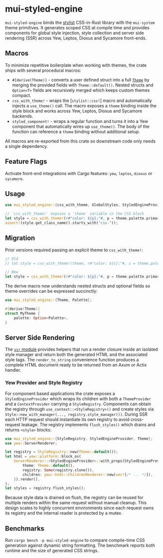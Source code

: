 # mui-styled-engine

`mui-styled-engine` binds the [stylist] CSS-in-Rust library with the
`mui-system` theme primitives. It generates scoped CSS at compile time and
provides components for global style injection, style collection and server
side rendering (SSR) across Yew, Leptos, Dioxus and Sycamore front-ends.

## Macros

To minimize repetitive boilerplate when working with themes, the crate ships
with several procedural macros:

* `#[derive(Theme)]` - converts a user defined struct into a full
  [`Theme`](https://docs.../rustic-ui-styled-engine/latest/mui_styled_engine/struct.Theme.html)
  by merging the provided fields with `Theme::default()`. Nested structs and
  `Option<T>` fields are recursively merged which keeps custom themes compact.
* `css_with_theme!` - wraps the [`stylist::css!`] macro and automatically
  injects a `use_theme()` call. The macro exposes a `theme` binding inside the
  style block and works across Yew, Leptos, Dioxus and Sycamore backends.
* `styled_component!` - wraps a regular function and turns it into a Yew
  component that automatically wires up `use_theme()`. The body of the function
  can reference a `theme` binding without additional setup.

All macros are re-exported from this crate so downstream code only needs a
single dependency.

## Feature Flags

Activate front-end integrations with Cargo features: `yew`, `leptos`, `dioxus`
or `sycamore`.

## Usage

```rust
use mui_styled_engine::{css_with_theme, GlobalStyles, StyledEngineProvider};

// `css_with_theme!` exposes a `theme` variable in the CSS block
let style = css_with_theme!(r#"color: ${p};"#, p = theme.palette.primary.clone());
assert!(style.get_class_name().starts_with("css-"));
```

## Migration

Prior versions required passing an explicit theme to `css_with_theme!`:

```rust
// Old
// let style = css_with_theme!(theme, r#"color: ${c};"#, c = theme.palette.primary.clone());

// New
let style = css_with_theme!(r#"color: ${p};"#, p = theme.palette.primary.clone());
```

The derive macro now understands nested structs and optional fields so theme
overrides can be expressed succinctly:

```rust
use mui_styled_engine::{Theme, Palette};

#[derive(Theme)]
struct MyTheme {
    palette: Option<Palette>,
}
```

## Server Side Rendering

The [`ssr` module](https://docs.../rustic-ui-styled-engine/latest/mui_styled_engine/ssr/index.html)
provides helpers that run a render closure inside an isolated style manager and
return both the generated HTML and the associated style tags. The
`render_to_string` convenience function produces a complete HTML document ready
to be returned from an Axum or Actix handler.

### Yew Provider and Style Registry

For component based applications the crate exposes a `StyledEngineProvider`
which wraps its children with both a `ThemeProvider` and a `ContextProvider`
carrying a `StyleRegistry`. Components can obtain the registry through
`use_context::<StyleRegistry>()` and create styles via
`Style::new_with_manager(..., registry.style_manager())`.  During SSR each HTTP
request should instantiate its own registry to avoid cross-request leakage.  The
registry implements `flush_styles()` which drains and returns `<style>` blocks:

```rust
use mui_styled_engine::{StyleRegistry, StyledEngineProvider, Theme};
use yew::ServerRenderer;

let registry = StyleRegistry::new(Theme::default());
let html = yew::platform::block_on(
    ServerRenderer::<StyledEngineProvider>::with_props(StyledEngineProviderProps {
        theme: Theme::default(),
        registry: Some(registry.clone()),
        children: yew::html::ChildrenRenderer::new(vec![/* ... */]),
    }).render(),
);
let styles = registry.flush_styles();
```

Because style data is drained on flush, the registry can be reused for multiple
renders within the same request without manual cleanup. This design scales to
highly concurrent environments since each request owns its registry and the
internal reader is protected by a mutex.

## Benchmarks

Run `cargo bench -p mui-styled-engine` to compare compile-time CSS generation
against dynamic string formatting. The benchmark reports both runtime and the
size of generated CSS strings.

[stylist]: https://crates.io/crates/stylist

